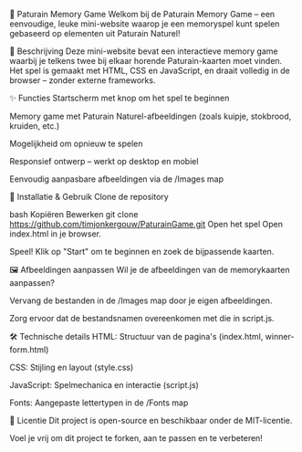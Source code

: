 🧀 Paturain Memory Game
Welkom bij de Paturain Memory Game – een eenvoudige, leuke mini-website waarop je een memoryspel kunt spelen gebaseerd op elementen uit Paturain Naturel!

🎯 Beschrijving
Deze mini-website bevat een interactieve memory game waarbij je telkens twee bij elkaar horende Paturain-kaarten moet vinden. Het spel is gemaakt met HTML, CSS en JavaScript, en draait volledig in de browser – zonder externe frameworks.

✨ Functies
Startscherm met knop om het spel te beginnen

Memory game met Paturain Naturel-afbeeldingen (zoals kuipje, stokbrood, kruiden, etc.)

Mogelijkheid om opnieuw te spelen

Responsief ontwerp – werkt op desktop en mobiel

Eenvoudig aanpasbare afbeeldingen via de /Images map

🚀 Installatie & Gebruik
Clone de repository

bash
Kopiëren
Bewerken
git clone https://github.com/timjonkergouw/PaturainGame.git
Open het spel
Open index.html in je browser.

Speel!
Klik op "Start" om te beginnen en zoek de bijpassende kaarten.

🖼️ Afbeeldingen aanpassen
Wil je de afbeeldingen van de memorykaarten aanpassen?

Vervang de bestanden in de /Images map door je eigen afbeeldingen.

Zorg ervoor dat de bestandsnamen overeenkomen met die in script.js.

🛠️ Technische details
HTML: Structuur van de pagina's (index.html, winner-form.html)

CSS: Stijling en layout (style.css)

JavaScript: Spelmechanica en interactie (script.js)

Fonts: Aangepaste lettertypen in de /Fonts map

📄 Licentie
Dit project is open-source en beschikbaar onder de MIT-licentie.

Voel je vrij om dit project te forken, aan te passen en te verbeteren!
